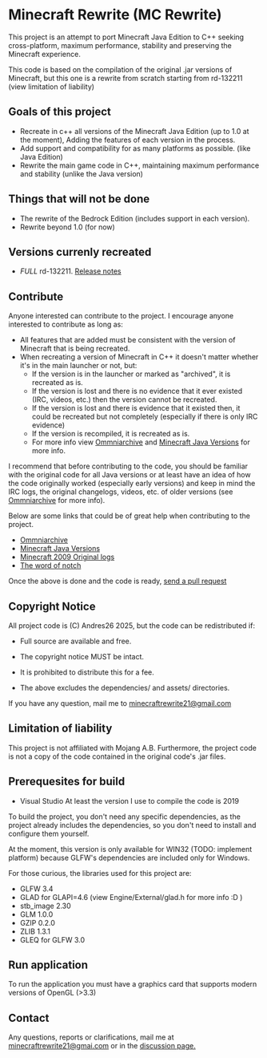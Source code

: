 # Minecraft Rewrite (MC Rewrite)

This project is an attempt to port Minecraft Java Edition to C++ seeking 
cross-platform, maximum performance, stability and preserving the Minecraft 
experience. 

This code is based on the compilation of the original .jar versions of 
Minecraft, but this one is a rewrite from scratch starting from 
rd-132211 (view limitation of liability)

## Goals of this project

- Recreate in c++ all versions of the Minecraft Java Edition (up to 1.0 at the moment), 
  Adding the features of each version in the process.  
- Add support and compatibility for as many platforms as possible. (like Java Edition)
- Rewrite the main game code in C++, maintaining maximum performance and 
  stability (unlike the Java version)
  
## Things that will not be done

- The rewrite of the Bedrock Edition (includes support in each version).
- Rewrite beyond 1.0 (for now)

## Versions currenly recreated
- *FULL* rd-132211. [Release notes](./Documentation/changes/rd-132211-1/relnotes.md) 

## Contribute

Anyone interested can contribute to the project. I encourage anyone interested to contribute 
as long as:

- All features that are added must be consistent with the version of Minecraft that is being 
  recreated.
- When recreating a version of Minecraft in C++ it doesn't matter whether it's in the main 
  launcher or not, but:
	- If the version is in the launcher or marked as "archived", it is recreated as is.
	- If the version is lost and there is no evidence that it ever existed (IRC, videos, etc.) 
	  then the version cannot be recreated.
	- If the version is lost and there is evidence that it existed then, it could be 
	  recreated but not completely (especially if there is only IRC evidence)
	- If the version is recompiled, it is recreated as is.
	- For more info view [Ommniarchive](https://omniarchive.shoutwiki.com/wiki/Main_Page) and [Minecraft Java Versions](https://minecraft.fandom.com/wiki/Java_Edition_version_history) for more info.

I recommend that before contributing to the code, you  should be familiar with the original code for 
all Java versions or at least have an idea of how the code originally worked (especially early versions) and 
keep in mind the IRC logs, the original changelogs, videos, etc. of older versions (see [Ommniarchive](https://omniarchive.shoutwiki.com/wiki/Main_Page) for more info).

Below are some links that could be of great help when contributing to the project.

- [Ommniarchive](https://omniarchive.shoutwiki.com/wiki/Main_Page)
- [Minecraft Java Versions](https://minecraft.fandom.com/wiki/Java_Edition_version_history)
- [Minecraft 2009 Original logs](https://web.archive.org/web/20140601000000*/https://echelog.com/logs/browse/lwjgl/1242165600)
- [The word of notch](https://blog.omniarchive.uk/archive/)

Once the above is done and the code is ready, [send a pull request](https://github.com/Andres2626/Minecraft-Rewrite/pulls)

## Copyright Notice

All project code is (C) Andres26 2025, but the code can be redistributed if:

- Full source are available and free.

- The copyright notice MUST be intact.

- It is prohibited to distribute this for a fee.

- The above excludes the dependencies/ and assets/ directories.

If you have any question, mail me to minecraftrewrite21@gmail.com

## Limitation of liability

This project is not affiliated with Mojang A.B. Furthermore, the project code is not a 
copy of the code contained in the original code's .jar files.

## Prerequesites for build

- Visual Studio At least the version I use to compile the code is 2019

To build the project, you don't need any specific dependencies, as the project 
already includes the dependencies, so you don't need to install and configure 
them yourself.

At the moment, this version is only available for WIN32 (TODO: implement platform) because 
GLFW's dependencies are included only for Windows.

For those curious, the libraries used for this project are:

- GLFW 3.4
- GLAD for GLAPI=4.6 (view Engine/External/glad.h for more info :D )
- stb_image 2.30
- GLM 1.0.0
- GZIP 0.2.0
- ZLIB 1.3.1
- GLEQ for GLFW 3.0

## Run application

To run the application you must have a graphics card that supports modern versions of OpenGL (>3.3)

## Contact 

Any questions, reports or clarifications, mail me at minecraftrewrite21@gmai.com or in the [discussion page.](https://github.com/Andres2626/Minecraft-Rewrite/discussions)
